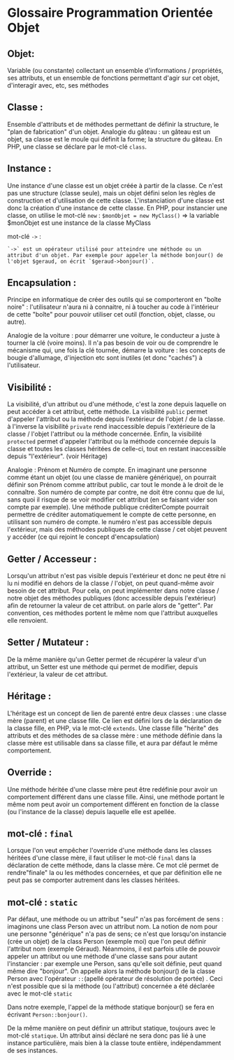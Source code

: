 ﻿# Glossaire Programmation Orientée Objet

## Objet:
	
Variable (ou constante) collectant un ensemble d'informations / propriétés, ses attributs, et un ensemble de fonctions permettant d'agir sur cet objet, d'interagir avec, etc, ses méthodes 


## Classe :

Ensemble d'attributs et de méthodes permettant de définir la structure, le "plan de fabrication" d'un objet. Analogie du gâteau : un gâteau est un objet, sa classe est le moule qui définit la forme; la structure du gâteau. En PHP, une classe se déclare par le mot-clé `class`.

## Instance :

Une instance d'une classe est un objet créée à partir de la classe. Ce n'est pas une structure (classe seule), mais un objet défini selon les règles de construction et d'utilisation de cette classe. L'instanciation d'une classe est donc la création d'une instance de cette classe. En PHP, pour instancier une classe, on utilise le mot-clé `new` : `$monObjet = new MyClass()` => la variable $monObjet est une instance de la classe MyClass 

mot-clé `->` :

	`->` est un opérateur utilisé pour atteindre une méthode ou un attribut d'un objet. Par exemple pour appeler la méthode bonjour() de l'objet $geraud, on écrit `$geraud->bonjour()`.


## Encapsulation :

Principe en informatique de créer des outils qui se comporteront en "boîte noire" : l'utilisateur n'aura ni à connaitre, ni à toucher au code à l'intérieur de cette "boîte" pour pouvoir utiliser cet outil (fonction, objet, classe, ou autre). 

Analogie de la voiture : pour démarrer une voiture, le conducteur a juste à tourner la clé (voire moins). Il n'a pas besoin de voir ou de comprendre le mécanisme qui, une fois la clé tournée, démarre la voiture : les concepts de bougie d'allumage, d'injection etc sont inutiles (et donc "cachés") à l'utilisateur.


## Visibilité :

La visibilité, d'un attribut ou d'une méthode, c'est la zone depuis laquelle on peut accéder à cet attribut, cette méthode. La visibilité  `public` permet d'appeler l'attribut ou la méthode depuis l'extérieur de l'objet / de la classe. à l'inverse la visibilité `private` rend inaccessible depuis l'extérieure de la classe / l'objet l'attribut ou la méthode concernée. Enfin, la visibilité `protected` permet d'appeler l'attribut ou la méthode concernée depuis la classe et toutes les classes héritées de celle-ci, tout en restant inaccessible depuis "l'extérieur". (voir Héritage)

Analogie : Prénom et Numéro de compte. En imaginant une personne comme étant un objet (ou une classe de manière générique), on pourrait définir son Prénom comme attribut public, car tout le monde à le droit de le connaître. Son numéro de compte par contre, ne doit être connu que de lui, sans quoi il risque de se voir modifier cet attribut (en se faisant vider son compte par exemple). Une méthode publique créditerCompte pourrait permettre de créditer automatiquement le compte de cette personne, en utilisant son numéro de compte. le numéro n'est pas accessible depuis l'extérieur, mais des méthodes publiques de cette classe / cet objet peuvent y accéder (ce qui rejoint le concept d'encapsulation)


## Getter / Accesseur :

Lorsqu'un attribut n'est pas visible depuis l'extérieur et donc ne peut être ni lu ni modifié en dehors de la classe / l'objet, on peut quand-même avoir besoin de cet attribut. Pour cela, on peut implémenter dans notre classe / notre objet des méthodes publiques (donc accessible depuis l'extérieur) afin de retourner la valeur de cet attribut. on parle alors de "getter". Par convention, ces méthodes portent le même nom que l'attribut auxquelles elle renvoient.

## Setter / Mutateur :

De la même manière qu'un Getter permet de récupérer la valeur d'un attribut, un Setter est une méthode qui permet de modifier, depuis l'extérieur, la valeur de cet attribut.

## Héritage :

L'héritage est un concept de lien de parenté entre deux classes : une classe mère (parent) et une classe fille. Ce lien est défini lors de la déclaration de la classe fille, en PHP, via le mot-clé `extends`. Une classe fille "hérite" des attributs et des méthodes de sa classe mère : une méthode définie dans la classe mère est utilisable dans sa classe fille, et aura par défaut le même comportement.


## Override :

Une méthode héritée d'une classe mère peut être redéfinie pour avoir un comportement différent dans une classe fille. Ainsi, une méthode portant le même nom peut avoir un comportement différent en fonction de la classe (ou l'instance de la classe) depuis laquelle elle est apellée.

## mot-clé : `final`
	
Lorsque l'on veut empêcher l'override d'une méthode dans les classes héritées d'une classe mère, il faut utiliser le mot-clé `final` dans la déclaration de cette méthode, dans la classe mère. Ce mot clé permet de rendre"finale" la ou les méthodes concernées, et que par définition elle ne peut pas se comporter autrement dans les classes héritées.

## mot-clé : `static`

Par défaut, une méthode ou un attribut "seul" n'as pas forcément de sens : imaginons une class Person avec un attribut nom. La notion de nom pour une personne "générique" n'a pas de sens; ce n'est que lorsqu'on instancie (crée un objet) de la class Person (exemple moi) que l'on peut définir l'attribut nom (exemple Géraud).
Néanmoins, il est parfois utile de pouvoir appeler un attribut ou une méthode d'une classe sans pour autant l'instancier : par exemple une Person, sans qu'elle soit définie, peut quand même dire "bonjour". On appelle alors la méthode bonjour() de la classe Person avec l'opérateur `::`(apellé opérateur de résolution de portée) . Ceci n'est possible que si la méthode (ou l'attribut) concernée a été déclarée avec le mot-clé `static`

Dans notre exemple, l'appel de la méthode statique bonjour() se fera en écrivant `Person::bonjour()`.

De la même manière on peut définir un attribut statique, toujours avec le mot-clé `statique`. Un attribut ainsi déclaré ne sera donc pas lié à une instance particulière, mais bien à la classe toute entière, indépendamment de ses instances.


